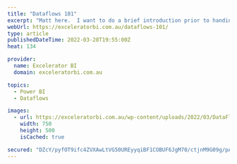 ```yaml
---
title: "Dataflows 101"
excerpt: "Matt here.  I want to do a brief introduction prior to handing over to Roland.  I have known Roland for a couple of years now &#8211; he is a member of the Sydney Power BI User Group.  What I didn&#8217;t know until very recently is that he has the same [...]Read More »"
webUrl: https://exceleratorbi.com.au/dataflows-101/
type: article
publishedDateTime: 2022-03-28T19:55:00Z
heat: 134

provider:
  name: Excelerator BI
  domain: exceleratorbi.com.au

topics:
  - Power BI
  - Dataflows

images:
  - url: https://exceleratorbi.com.au/wp-content/uploads/2022/03/DataFlow-101-Practical-Guide-For-Business-Users-Blog.png
    width: 750
    height: 500
    isCached: true

secured: "DZcY/pyfOT9ifc4ZVXAwLtVG50UREyyqiBF1COBUF6JgM70/ctjnM9G09g/pAxKn3lVDH6vK24kgf55jmJLR4XiHahciFjiWhy+JcB253rw46sKrxtB1VPbDjZL+wGe3C7LDp58uwzprKM5/9OSHIuH2XlbvQY341ZbrJw47eSqxBFf17ACQgutUZdL4YKX/SipIlsBZ8pj5d+H+GjZFmTkX8bLGjPXHmuYT7/Icm5VpfEaqJ1FkBLKpb9dGFAcXSSpQo2Z6DANOEWMQ9rhVglM/2yjRkZj2M9V0eNtNPgxURVCtThRfxKM5orTB8mmSLZ8/ay8I6eFZs1505eYaYBAsLRDjbmG81iLk40zKSz0=;uRDidEPa/vZvJOX+9cFmKg=="
---
```


